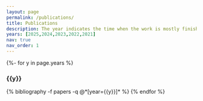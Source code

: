 ```yaml
---
layout: page
permalink: /publications/
title: Publications
description: The year indicates the time when the work is mostly finished. <br> * indicates equal contribution.
years: [2025,2024,2023,2022,2021]
nav: true
nav_order: 1
---
```

<!-- _pages/publications.md -->
<div class="publications">


{%- for y in page.years %}
  <h3 class="year">{{y}}</h3>
  {% bibliography -f papers -q @*[year={{y}}]* %}
{% endfor %}
